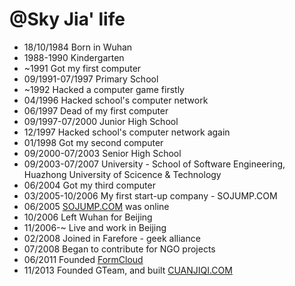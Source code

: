 @Sky Jia' life
===============

- 18/10/1984 Born in <addr>Wuhan</addr>
- 1988-1990 Kindergarten
- ~1991 Got my first computer
- 09/1991-07/1997 Primary School
- ~1992 Hacked a computer game firstly
- 04/1996 Hacked school's computer network
- 06/1997 Dead of my first computer
- 09/1997-07/2000 Junior High School
- 12/1997 Hacked school's computer network again
- 01/1998 Got my second computer
- 09/2000-07/2003 Senior High School
- 09/2003-07/2007 University - School of Software Engineering, Huazhong University of Scicence & Technology
- 06/2004 Got my third computer
- 03/2005-10/2006 My first start-up company - SOJUMP.COM
- 06/2005 <a href="http://www.sojump.com/" target="_blank">SOJUMP.COM</a> was online
- 10/2006 Left <addr>Wuhan</addr> for <addr>Beijing</addr>
- 11/2006-~ Live and work in <addr>Beijing</addr>
- 02/2008 Joined in Farefore - geek alliance
- 07/2008 Began to contribute for NGO projects
- 06/2011 Founded <a href="http://formcloud.io" target="_blank">FormCloud</a>
- 11/2013 Founded GTeam, and built <a href="http://cuanjiqi.com" target="_blank">CUANJIQI.COM</a>